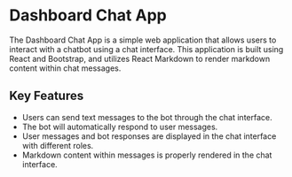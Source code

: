 # Dashboard Chat App

The Dashboard Chat App is a simple web application that allows users to interact with a chatbot using a chat interface. This application is built using React and Bootstrap, and utilizes React Markdown to render markdown content within chat messages.

## Key Features

-  Users can send text messages to the bot through the chat interface.
-  The bot will automatically respond to user messages.
-  User messages and bot responses are displayed in the chat interface with different roles.
-  Markdown content within messages is properly rendered in the chat interface.
